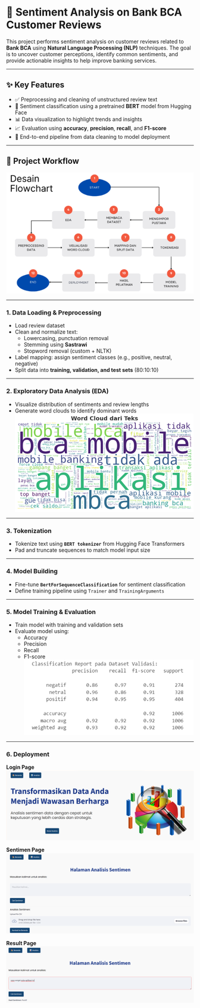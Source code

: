 # 💬 Sentiment Analysis on Bank BCA Customer Reviews

This project performs sentiment analysis on customer reviews related to **Bank BCA** using **Natural Language Processing (NLP)** techniques. The goal is to uncover customer perceptions, identify common sentiments, and provide actionable insights to help improve banking services.

---

## ✨ Key Features

- ✅ Preprocessing and cleaning of unstructured review text  
- 🤖 Sentiment classification using a pretrained **BERT** model from Hugging Face  
- 📊 Data visualization to highlight trends and insights  
- 📈 Evaluation using **accuracy**, **precision**, **recall**, and **F1-score**  
- 🚀 End-to-end pipeline from data cleaning to model deployment

---

## 📂 Project Workflow  
![Workflow](https://github.com/chellecia/BCA-Customer-Review-Analysis/blob/main/FLowchart.png)

---

### 1. Data Loading & Preprocessing
- Load review dataset
- Clean and normalize text:
  - Lowercasing, punctuation removal
  - Stemming using **Sastrawi**
  - Stopword removal (custom + NLTK)
- Label mapping: assign sentiment classes (e.g., positive, neutral, negative)
- Split data into **training, validation, and test sets** (80:10:10)

---

### 2. Exploratory Data Analysis (EDA)
- Visualize distribution of sentiments and review lengths  
- Generate word clouds to identify dominant words  
  ![Word Cloud](https://github.com/chellecia/BCA-Customer-Review-Analysis/blob/main/word%20cloud%20BCA.png)

---

### 3. Tokenization
- Tokenize text using **`BERT tokenizer`** from Hugging Face Transformers  
- Pad and truncate sequences to match model input size  

---

### 4. Model Building
- Fine-tune **`BertForSequenceClassification`** for sentiment classification  
- Define training pipeline using `Trainer` and `TrainingArguments`

---

### 5. Model Training & Evaluation
- Train model with training and validation sets  
- Evaluate model using:
  - Accuracy
  - Precision
  - Recall
  - F1-score  
  ![Classification Report](https://github.com/chellecia/BCA-Customer-Review-Analysis/blob/main/Classification%20report.png)

---

### 6. Deployment

**Login Page**  
![Login Page](https://github.com/chellecia/BCA-Customer-Review-Analysis/blob/main/Login%20Page.png)

**Sentimen Page**  
![Sentimen Page](https://github.com/chellecia/BCA-Customer-Review-Analysis/blob/main/Sentiment%20Page.png)

**Result Page**  
![Result Page](https://github.com/chellecia/BCA-Customer-Review-Analysis/blob/main/Hasil%20Sentiment.png)

 
